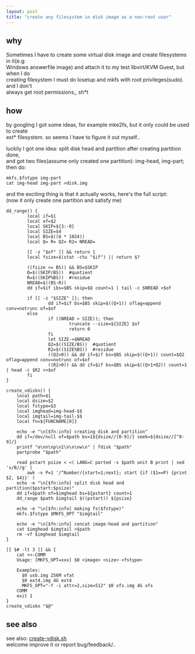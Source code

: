 ```yaml
---
layout: post
title: "create any filesystem in disk image as a non-root user"
---
```


## why
Sometimes I have to create some virtual disk image and create filesystems in it(e.g:  
Windows answerfile image) and attach it to my test libvirt/KVM Guest, but when I do  
creating filesystem I must do losetup and mkfs with root privileges(sudo). and I don't  
always get root permissions,, sh\*t  

## how
by googling I got some ideas, for example mke2fs, but it only could be used to create  
ext* filesystem. so seems I have to figure it out myself..  

luckily I got one idea: split disk head and partition after creating partition done,  
and got two files(assume only created one partition): img-head, img-part; then do:  
```
mkfs.$fstype img-part
cat img-head img-part >disk.img
```

and the exciting thing is that it actually works, here's the full script:  
(now it only create one partition and satisfy me)  
```
dd_range() {
        local if=$1
        local of=$2
        local SKIP=${3:-0}
        local SIZE=$4
        local BS=$((8 * 1024))
        local Q= R= Q2= R2= NREAD=

        [[ -z "$of" ]] && return 1
        local fsize=$(stat -c%s "$if") || return $?

        ((fsize <= BS)) && BS=$SKIP
        Q=$((SKIP/BS))  #quotient
        R=$((SKIP%BS))  #residue
        NREAD=$((BS-R))
        dd if=$if ibs=$BS skip=$Q count=1 | tail -c $NREAD >$of

        if [[ -z "$SIZE" ]]; then
                dd if=$if bs=$BS skip=$((Q+1)) oflag=append conv=notrunc of=$of
        else
                if ((NREAD > SIZE)); then
                        truncate --size=${SIZE} $of
                        return 0
                fi
                let SIZE-=$NREAD
                Q2=$((SIZE/BS))  #quotient
                R2=$((SIZE%BS))  #residue
                ((Q2>0)) && dd if=$if bs=$BS skip=$((Q+1)) count=$Q2 oflag=append conv=notrunc of=$of
                ((R2>0)) && dd if=$if bs=$BS skip=$((Q+1+Q2)) count=1 | head -c $R2 >>$of
        fi
}

create_vdiskn() {
	local path=$1
	local dsize=$2
	local fstype=$3
	local imghead=img-head-$$
	local imgtail=img-tail-$$
	local fn=${FUNCNAME[0]}

	echo -e "\n[$fn:info] creating disk and partition"
	dd if=/dev/null of=$path bs=1${dsize//[0-9]/} seek=${dsize//[^0-9]/}
	printf "o\nn\np\n1\n\n\nw\n" | fdisk "$path"
	partprobe "$path"

	read pstart psize < <( LANG=C parted -s $path unit B print | sed 's/B//g' |
		awk -v P=1 '/^Number/{start=1;next}; start {if ($1==P) {print $2, $4}}' )
	echo -e "\n[$fn:info] split disk head and partition($pstart:$psize)"
	dd if=$path of=$imghead bs=${pstart} count=1
	dd_range $path $imgtail $((pstart)) ${psize}

	echo -e "\n[$fn:info] making fs($fstype)"
	mkfs.$fstype $MKFS_OPT "$imgtail"

	echo -e "\n[$fn:info] concat image-head and partition"
	cat $imghead $imgtail >$path
	rm -vf $imghead $imgtail
}

[[ $# -lt 3 ]] && {
	cat <<-COMM
	Usage: [MKFS_OPT=xxx] $0 <image> <size> <fstype>

	Examples:
	  $0 usb.img 256M vfat
	  $0 ext4.img 4G ext4
	  MKFS_OPT="-f -i attr=2,size=512" $0 xfs.img 4G xfs
	COMM
	exit 1
}
create_vdiskn "$@"
```

## see also
see also: [create-vdisk.sh](https://github.com/tcler/kiss-vm-ns/blob/master/utils/create-vdisk.sh)  
welcome improve it or report bug/feedback/..
